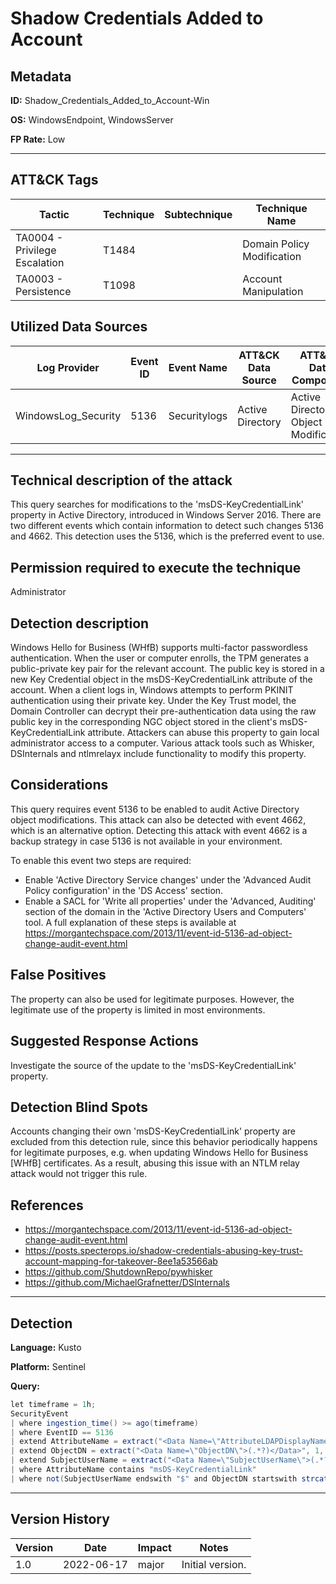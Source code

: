 # Shadow Credentials Added to Account

## Metadata
**ID:** Shadow_Credentials_Added_to_Account-Win

**OS:** WindowsEndpoint, WindowsServer

**FP Rate:** Low

---

## ATT&CK Tags

| Tactic | Technique | Subtechnique | Technique Name |
|---|---|---| --- |
| TA0004 - Privilege Escalation | T1484 |  | Domain Policy Modification|
| TA0003 - Persistence | T1098 |  | Account Manipulation|

## Utilized Data Sources

| Log Provider | Event ID | Event Name | ATT&CK Data Source | ATT&CK Data Component|
|---------|---------|----------|---------|---------|
|WindowsLog_Security|5136|Securitylogs|Active Directory|Active Directory Object Modification|
---

## Technical description of the attack
This query searches for modifications to the 'msDS-KeyCredentialLink' property in Active Directory, introduced in Windows Server 2016. There are two different events which contain information to detect such changes 5136 and 4662. This detection uses the 5136, which is the preferred event to use.


## Permission required to execute the technique
Administrator

## Detection description
Windows Hello for Business (WHfB) supports multi-factor passwordless authentication. When the user or computer enrolls, the TPM generates a public-private key pair for the relevant account. The public key is stored in a new Key Credential object in the msDS-KeyCredentialLink attribute of the account. When a client logs in, Windows attempts to perform PKINIT authentication using their private key. Under the Key Trust model, the Domain Controller can decrypt their pre-authentication data using the raw public key in the corresponding NGC object stored in the client's msDS-KeyCredentialLink attribute. Attackers can abuse this property to gain local administrator access to a computer. Various attack tools such as Whisker, DSInternals and ntlmrelayx include functionality to modify this property.


## Considerations
This query requires event 5136 to be enabled to audit Active Directory object modifications. This attack can also be detected with
event 4662, which is an alternative option. Detecting this attack with event 4662 is a backup strategy in case 5136 is not available
in your environment.

To enable this event two steps are required:
* Enable 'Active Directory Service changes' under the 'Advanced Audit Policy configuration' in the 'DS Access' section.
* Enable a SACL for 'Write all properties' under the 'Advanced, Auditing' section of the domain in the 'Active Directory Users and Computers' tool.
A full explanation of these steps is available at https://morgantechspace.com/2013/11/event-id-5136-ad-object-change-audit-event.html


## False Positives
The property can also be used for legitimate purposes. However, the legitimate use of the property is limited in most environments.


## Suggested Response Actions
Investigate the source of the update to the 'msDS-KeyCredentialLink' property.


## Detection Blind Spots
Accounts changing their own 'msDS-KeyCredentialLink' property are excluded from this detection rule, since this behavior periodically happens for legitimate purposes, e.g. when updating Windows Hello for Business [WHfB] certificates. As a result, abusing this issue with an NTLM relay attack would not trigger this rule.


## References
* https://morgantechspace.com/2013/11/event-id-5136-ad-object-change-audit-event.html
* https://posts.specterops.io/shadow-credentials-abusing-key-trust-account-mapping-for-takeover-8ee1a53566ab
* https://github.com/ShutdownRepo/pywhisker
* https://github.com/MichaelGrafnetter/DSInternals

---

## Detection

**Language:** Kusto

**Platform:** Sentinel

**Query:**
```C#
let timeframe = 1h;
SecurityEvent
| where ingestion_time() >= ago(timeframe)
| where EventID == 5136
| extend AttributeName = extract("<Data Name=\"AttributeLDAPDisplayName\">(.*?)</Data>", 1, EventData)
| extend ObjectDN = extract("<Data Name=\"ObjectDN\">(.*?)</Data>", 1, EventData)
| extend SubjectUserName = extract("<Data Name=\"SubjectUserName\">(.*?)</Data>", 1, EventData)
| where AttributeName contains "msDS-KeyCredentialLink"
| where not(SubjectUserName endswith "$" and ObjectDN startswith strcat("CN=", replace_string(SubjectUserName, "$", ""), ",")) // Machine account changing its own msDS-KeyCredentialLink.
```


---

## Version History
| Version | Date | Impact | Notes |
|---------|------|--------|------|
| 1.0  | 2022-06-17| major | Initial version. |